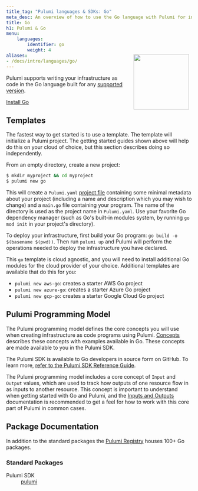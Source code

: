```yaml
---
title_tag: "Pulumi languages & SDKs: Go"
meta_desc: An overview of how to use the Go language with Pulumi for infrastructure as code on any cloud (AWS, Azure, Google Cloud, Kubernetes, etc.).
title: Go
h1: Pulumi & Go
menu:
    languages:
        identifier: go
        weight: 4
aliases:
- /docs/intro/languages/go/
---
```


<img src="/logos/tech/logo-golang.png" align="right" width="150" style="padding:8px; margin-top: -64px">

Pulumi supports writing your infrastructure as code in the Go language built for any [supported version](https://go.dev/doc/devel/release#policy).

<a class="btn btn-secondary" href="https://golang.org/doc/install" target="_blank" title="Install Go">Install Go</a>

## Templates

The fastest way to get started is to use a template. The template will initialize a Pulumi project. The getting started guides shown above will help do this on your cloud of choice, but this section describes doing so independently.

From an empty directory, create a new project:

```bash
$ mkdir myproject && cd myproject
$ pulumi new go
```

This will create a `Pulumi.yaml` [project file](/docs/concepts/projects/) containing some minimal metadata about your project (including a name and description which you may wish to change) and a `main.go` file containing your program. The name of the directory is used as the project name in `Pulumi.yaml`. Use your favorite Go dependency manager (such as Go's built-in modules system, by running `go mod init` in your project's directory).

To deploy your infrastructure, first build your Go program: `go build -o $(basename $(pwd))`. Then run `pulumi up` and Pulumi will perform the operations needed to deploy the infrastructure you have declared.

This `go` template is cloud agnostic, and you will need to install additional Go modules for the cloud provider of your choice. Additional templates are available that do this for you:

* `pulumi new aws-go`: creates a starter AWS Go project
* `pulumi new azure-go`: creates a starter Azure Go project
* `pulumi new gcp-go`: creates a starter Google Cloud Go project

## Pulumi Programming Model

The Pulumi programming model defines the core concepts you will use when creating infrastructure as code programs using
Pulumi. [Concepts](/docs/intro/concepts) describes these concepts
with examples available in Go. These concepts are made available to you in the Pulumi SDK.

The Pulumi SDK is available to Go developers in source form on GitHub. To learn more,
[refer to the Pulumi SDK Reference Guide](https://pkg.go.dev/github.com/pulumi/pulumi/sdk/v3/go/pulumi).

The Pulumi programming model includes a core concept of `Input` and `Output` values, which are used to track how outputs of one resource flow in as inputs to another resource.  This concept is important to understand when getting started with Go and Pulumi, and the [Inputs and Outputs](/docs/concepts/inputs-outputs/) documentation is recommended to get a feel for how to work with this core part of Pulumi in common cases.

## Package Documentation

In addition to the standard packages the [Pulumi Registry](/registry/) houses 100+ Go packages.

### Standard Packages

<dl class="tabular">
    <dt>Pulumi SDK</dt>
    <dd><a href="https://pkg.go.dev/github.com/pulumi/pulumi/sdk/v3/go/pulumi">pulumi</a></dd>
</dl>
